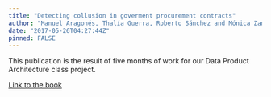 ```yaml
---
title: "Detecting collusion in goverment procurement contracts"
author: "Manuel Aragonés, Thalía Guerra, Roberto Sánchez and Mónica Zamudio"
date: "2017-05-26T04:27:44Z"
pinned: FALSE
---
```


This publication is the result of five months of work for our Data Product Architecture class project.

[Link to the book](https://bookdown.org/rsanchezavalos/compranet/)
